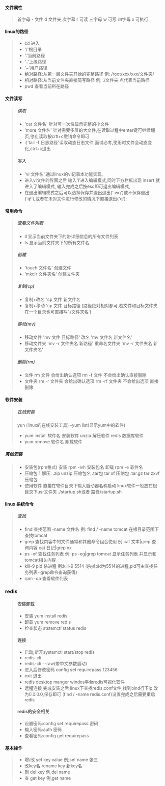 #### 文件属性
> 首字母 - 文件 d 文件夹
  次字幕 r  可读
  三字母 w 可写
  四字母 x 可执行

#### linux的路径
>- cd 进入
>- '/'根目录 
>- '.'当前路径
>- '..'上级路径
>- '~'用户路径
>- 绝对路径:从第一层文件夹开始的完整路径 例: /root/xxx/xxx/文件夹/
>- 相对路径:从当前文件夹直接简写路径  例:   ./文件夹  点代表当前路径
>- pwd 查看当前所在路径

#### 文件读写
> ##### 读取
>- 'cat 文件名' 针对可一次性显示完整的小文件
>- 'more 文件名' 针对需要多屏的大文件,在读取过程中enter键可继续翻页,停止读取按crtl+c撤销命令即可
>- :)'tail -f 日志路径'读取动态日志文件,面试必考,使用时文件会动态变化,ctrl+c退出
>##### 写入
>- 'vi 文件名',通过linux的vi记事本功能实现,
 >- 进入vi文件的界面之后 输入'i'进入编辑模式,同时下方栏框出现 insert 就进入了编辑模式,
 输入完成之后按esc即可退出编辑模式,
 >-  在退出编辑模式之后可以选择保存并退出退出(':wq')或不保存退出('q!'),或者在未对文件进行修改的情况下直接退出('q');

 #### 常用命令
 > ##### 查看文件列表
>- ll 显示当前文件夹下的带详细信息的所有文件列表
>- ls 显示当前文件夹下的所有文件名
> ##### 创建
>- 'touch 文件名' 创建文件
>-  'mkdir 文件夹名' 创建文件夹
> ##### 复制(cp)
>- 复制+改名 'cp 文件 新文件名
>- 复制+移动 'cp 文件 目标路径 (路径绝对相对都可,若文件和目标文件夹在一个目录也可直接写'./文件夹名') 
>##### 移动(mv)
>- 移动文件 'mv 文件 目标路径'
改名 'mv  文件名 新文件名'
>- 移动文件夹 'mv -r 文件夹名 新路径'
重命名文件夹 'mv -r 文件夹名 新文件夹名'
>##### 删除(rm)
>- 文件
rm  文件 会给出确认选项
rm -f 文件 不会给出确认直接删除
>- 文件夹 
rm -r 文件夹 会给出确认选项
rm -rf 文件夹 不会给出选项 直接删除

#### 软件安装
>##### 在线安装
>yun (linux的在线安装工具)
>-yum list(显示yum中的软件)
>- yum install 软件名 安装软件
unzip 解压软件
redis 数据库软件
>- yum remove 软件名 卸载软件
##### 离线安装
>- 安装包(rpm格式)
安装 rpm -ivh 安装包名 
卸载 rpm -e 软件名 
>- 压缩包
1 解压:
 .zip unzip 压缩包名
.tar包 tar xf 压缩包 
.tar.gz tar zxvf 压缩包
>- 使用软件 
直接在软件目录下输入启动器名称启动
linux软件一般放在根目录下usr文件夹
./startup.sh或者 路径/startup.sh
#### linux 系统命令
>##### 查找
>- find 查找范围 -name 文件名
例: find / -name tomcat 在根目录范围下查找tomcat
>- grep 查找内容中的文件通常和其他命令组合使用
> 例:cat 文本|grep 查询内容
cat 日记|grep xx
>- ps -ef 查找任务列表
例: ps -eg|grep tomcat  显示任务列表 并显示和tomcat相关内容
>- kill-9 pid 杀进程
例:kill-9 5514 (杀掉pid为5514的进程,pid可由查找任务列表+grep命令查询获得)
>- rpm -qa 查看软件列表
### redis
>#### 安装卸载
>- 安装 yum install redis
>- 卸载 yum remove redis
>- 检查状态  ststemctl status redis 
>####  连接
>- 启动,断开systemctl start/stop redis
>- redis-cli 
>- redis-cli --raw(带中文参数启动)
>- 进入后修改密码 config set requirepass 123456
>- exit 退出
>- redis desktop manger windos平台redis可视化软件
>- 远程连接
   完成安装之后 linux下查找redis.conf文件,找到bind行下ip,改为0.0.0.0,保存即可 (find / -name redis.conf)设置完成之后需要重启redis
>#### redis的安全相关
>- 设置密码:config set requirepass 密码
>- 输入密码:auth 密码
>-  查看密码:config get requirepass
#### 基本操作
>- 增/改
> set key value 例;set name 张三
>- 改key名
> rename key 新key名
>- 删
del key 例,del name
>- 查 get key 例,get name